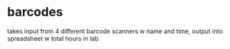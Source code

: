 barcodes
========

takes input from 4 different barcode scanners w name and time, output into spreadsheet w total hours in lab
